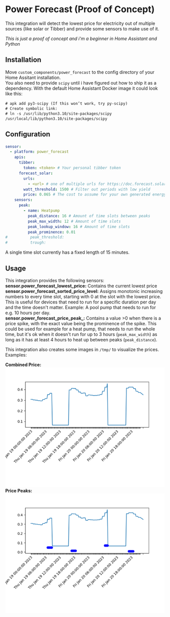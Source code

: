 # Power Forecast (Proof of Concept)
This integration will detect the lowest price for electricity out of multiple sources (like solar or Tibber) and provide some sensors to make use of it.

*This is just a proof of concept and i'm a beginner in Home Assistant and Python*

## Installation
Move `custom_components/power_forecast` to the config directory of your Home Assitant installation.  
You also need to provide `scipy` until i have figured out how to ship it as a dependency. With the default Home Assistant Docker image it could look like this:  
```
# apk add py3-scipy (If this won’t work, try py-scipy)
# Create symbolic link:
# ln -s /usr/lib/python3.10/site-packages/scipy /usr/local/lib/python3.10/site-packages/scipy
```

## Configuration
```yaml
sensor:
  - platform: power_forecast
    apis:
      tibber:
        token: <token> # Your personal tibber token
      forecast_solar:
        urls:
          - <url> # one of multiple urls for https://doc.forecast.solar. The results will be summarized.
        watt_threshold: 1500 # Filter out periods with low yield
        price: 0.065 # The cost to assume for your own generated energy
    sensors:
      peak:
        - name: Heatpump
          peak_distance: 16 # Amount of time slots between peaks
          peak_max_width: 12 # Amount of time slots 
          peak_lookup_window: 16 # Amount of time slots 
          peak_prominence: 0.01
#          peak_threshold: 
#          trough: 
```

A single time slot currently has a fixed length of 15 minutes.


## Usage
This integration provides the following sensors:  
**sensor.power_forecast_lowest_price:** Contains the current lowest price  
**sensor.power_forecast_sorted_price_level:** Assigns monotonic increasing numbers to every time slot, starting with 0 at the slot with the lowest price. This is useful for devices that need to run for a specific duration per day and the time doesn't matter. Example: A pool pump that needs to run for e.g. 10 hours per day.  
**sensor.power_forecast_price_peak_<name>:** Contains a value >0 when there is a price spike, with the exact value being the prominence of the spike. This could be used for example for a heat pump, that needs to run the whole time, but it's ok when it doesn't run for up to 3 hours (`peak_max_width`) as long as it has at least 4 hours to heat up between peaks (`peak_distance`).  
  
This integration also creates some images in `/tmp/` to visualize the prices. Examples:  
  
**Combined Price:**  
![Combined Price](img/PriceEntity.png)  
**Price Peaks:**  
![Price Peaks](img/PricePeakEntityHeatpump.png)